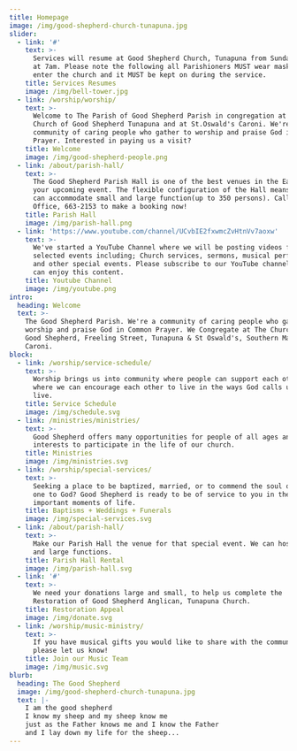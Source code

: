```yaml
---
title: Homepage
image: /img/good-shepherd-church-tunapuna.jpg
slider:
  - link: '#'
    text: >-
      Services will resume at Good Shepherd Church, Tunapuna from Sunday 21 June
      at 7am. Please note the following all Parishioners MUST wear masks to
      enter the church and it MUST be kept on during the service.
    title: Services Resumes
    image: /img/bell-tower.jpg
  - link: /worship/worship/
    text: >-
      Welcome to The Parish of Good Shepherd Parish in congregation at the
      Church of Good Shepherd Tunapuna and at St.Oswald's Caroni. We're a
      community of caring people who gather to worship and praise God in Common
      Prayer. Interested in paying us a visit?
    title: Welcome
    image: /img/good-shepherd-people.png
  - link: /about/parish-hall/
    text: >-
      The Good Shepherd Parish Hall is one of the best venues in the East for
      your upcoming event. The flexible configuration of the Hall means that we
      can accommodate small and large function(up to 350 persons). Call the
      Office, 663-2153 to make a booking now!
    title: Parish Hall
    image: /img/parish-hall.png
  - link: 'https://www.youtube.com/channel/UCvbIE2fxwmcZvHtnVv7aoxw'
    text: >-
      We've started a YouTube Channel where we will be posting videos from
      selected events including; Church services, sermons, musical performances
      and other special events. Please subscribe to our YouTube channel so you
      can enjoy this content.
    title: Youtube Channel
    image: /img/youtube.png
intro:
  heading: Welcome
  text: >-
    The Good Shepherd Parish. We're a community of caring people who gather to
    worship and praise God in Common Prayer. We Congregate at The Church of the
    Good Shepherd, Freeling Street, Tunapuna & St Oswald's, Southern Main Road,
    Caroni.
block:
  - link: /worship/service-schedule/
    text: >-
      Worship brings us into community where people can support each other and
      where we can encourage each other to live in the ways God calls us to
      live.
    title: Service Schedule
    image: /img/schedule.svg
  - link: /ministries/ministries/
    text: >-
      Good Shepherd offers many opportunities for people of all ages and
      interests to participate in the life of our church.
    title: Ministries
    image: /img/ministries.svg
  - link: /worship/special-services/
    text: >-
      Seeking a place to be baptized, married, or to commend the soul of a loved
      one to God? Good Shepherd is ready to be of service to you in these
      important moments of life.
    title: Baptisms + Weddings + Funerals
    image: /img/special-services.svg
  - link: /about/parish-hall/
    text: >-
      Make our Parish Hall the venue for that special event. We can host small
      and large functions.
    title: Parish Hall Rental
    image: /img/parish-hall.svg
  - link: '#'
    text: >-
      We need your donations large and small, to help us complete the
      Restoration of Good Shepherd Anglican, Tunapuna Church.
    title: Restoration Appeal
    image: /img/donate.svg
  - link: /worship/music-ministry/
    text: >-
      If you have musical gifts you would like to share with the community,
      please let us know!
    title: Join our Music Team
    image: /img/music.svg
blurb:
  heading: The Good Shepherd
  image: /img/good-shepherd-church-tunapuna.jpg
  text: |-
    I am the good shepherd
    I know my sheep and my sheep know me
    just as the Father knows me and I know the Father
    and I lay down my life for the sheep...
---
```


